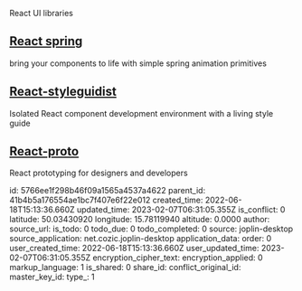 React UI libraries

## [**React spring**](https://react-spring.io/)
bring your components to life with simple spring animation primitives

## [**React-styleguidist**](https://react-styleguidist.js.org/)
Isolated React component development environment with a living style guide

## [**React-proto**](https://react-proto.github.io/react-proto/)
React prototyping for designers and developers

id: 5766ee1f298b46f09a1565a4537a4622
parent_id: 41b4b5a176554ae1bc7f407e6f22e012
created_time: 2022-06-18T15:13:36.660Z
updated_time: 2023-02-07T06:31:05.355Z
is_conflict: 0
latitude: 50.03430920
longitude: 15.78119940
altitude: 0.0000
author: 
source_url: 
is_todo: 0
todo_due: 0
todo_completed: 0
source: joplin-desktop
source_application: net.cozic.joplin-desktop
application_data: 
order: 0
user_created_time: 2022-06-18T15:13:36.660Z
user_updated_time: 2023-02-07T06:31:05.355Z
encryption_cipher_text: 
encryption_applied: 0
markup_language: 1
is_shared: 0
share_id: 
conflict_original_id: 
master_key_id: 
type_: 1